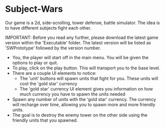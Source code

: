 # Subject-Wars
Our game is a 2d, side-scrolling, tower defense, battle simulator. The idea is to have different subjects fight each other. 

IMPORTANT: Before you read any further, please download the latest game version within the 'Executable' folder. The latest version will be listed as 'SWPrototype' followed by the version number. 

- You, the player will start off in the main menu. You will be given the options to play or quit. 
- To play, click on the play button. This will transport you to the base level. 
- There are a couple UI elements to notice:
    - The 'unit' buttons will spawn units that fight for you. These units will cost the 'gold star' currency
    - The 'gold star' currency UI element gives you information on how much currency you have to spawn the units          needed
- Spawn any number of units with the 'gold star' currency. The currency will recharge over time, allowing you to      spawn more and more friendly units. 
- The goal is to destroy the enemy tower on the other side using the friendly units that you spawned. 


